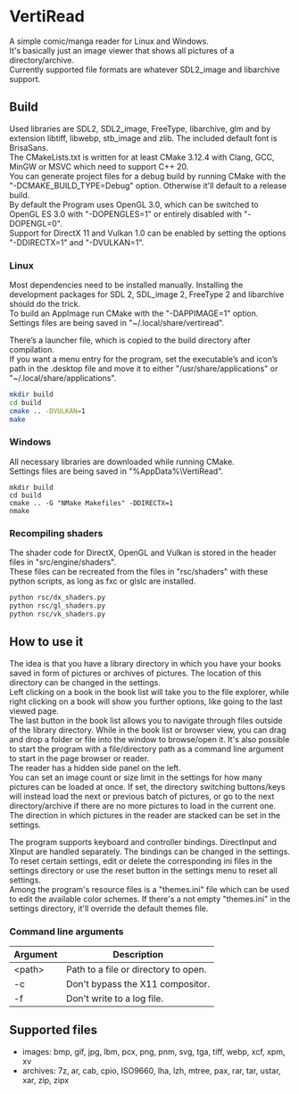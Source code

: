 # VertiRead
A simple comic/manga reader for Linux and Windows.  
It's basically just an image viewer that shows all pictures of a directory/archive.  
Currently supported file formats are whatever SDL2_image and libarchive support.  

## Build
Used libraries are SDL2, SDL2_image, FreeType, libarchive, glm and by extension libtiff, libwebp, stb_image and zlib. The included default font is BrisaSans.  
The CMakeLists.txt is written for at least CMake 3.12.4 with Clang, GCC, MinGW or MSVC which need to support C++ 20.  
You can generate project files for a debug build by running CMake with the "-DCMAKE_BUILD_TYPE=Debug" option. Otherwise it'll default to a release build.  
By default the Program uses OpenGL 3.0, which can be switched to OpenGL ES 3.0 with "-DOPENGLES=1" or entirely disabled with "-DOPENGL=0".  
Support for DirectX 11 and Vulkan 1.0 can be enabled by setting the options "-DDIRECTX=1" and "-DVULKAN=1".  

### Linux
Most dependencies need to be installed manually. Installing the development packages for SDL 2, SDL_image 2, FreeType 2 and libarchive should do the trick.  
To build an AppImage run CMake with the "-DAPPIMAGE=1" option.  
Settings files are being saved in "~/.local/share/vertiread".  

There’s a launcher file, which is copied to the build directory after compilation.  
If you want a menu entry for the program, set the executable’s and icon’s path in the .desktop file and move it to either "/usr/share/applications" or "~/.local/share/applications".  

```bash
mkdir build
cd build
cmake .. -DVULKAN=1
make
```

### Windows
All necessary libraries are downloaded while running CMake.  
Settings files are being saved in "%AppData%\VertiRead".  

```batch
mkdir build
cd build
cmake .. -G "NMake Makefiles" -DDIRECTX=1
nmake
```

### Recompiling shaders
The shader code for DirectX, OpenGL and Vulkan is stored in the header files in "src/engine/shaders".  
These files can be recreated from the files in "rsc/shaders" with these python scripts, as long as fxc or glslc are installed.  

```bash
python rsc/dx_shaders.py
python rsc/gl_shaders.py
python rsc/vk_shaders.py
```

## How to use it
The idea is that you have a library directory in which you have your books saved in form of pictures or archives of pictures. The location of this directory can be changed in the settings.  
Left clicking on a book in the book list will take you to the file explorer, while right clicking on a book will show you further options, like going to the last viewed page.  
The last button in the book list allows you to navigate through files outside of the library directory. While in the book list or browser view, you can drag and drop a folder or file into the window to browse/open it. It's also possible to start the program with a file/directory path as a command line argument to start in the page browser or reader.  
The reader has a hidden side panel on the left.  
You can set an image count or size limit in the settings for how many pictures can be loaded at once. If set, the directory switching buttons/keys will instead load the next or previous batch of pictures, or go to the next directory/archive if there are no more pictures to load in the current one.  
The direction in which pictures in the reader are stacked can be set in the settings.  

The program supports keyboard and controller bindings. DirectInput and XInput are handled separately. The bindings can be changed in the settings.  
To reset certain settings, edit or delete the corresponding ini files in the settings directory or use the reset button in the settings menu to reset all settings.  
Among the program's resource files is a "themes.ini" file which can be used to edit the available color schemes. If there's a not empty "themes.ini" in the settings directory, it'll override the default themes file.  

### Command line arguments
|Argument|Description|
|-|-|
|&lt;path&gt;|Path to a file or directory to open.|
|-c|Don't bypass the X11 compositor.|
|-f|Don't write to a log file.|

## Supported files
- images: bmp, gif, jpg, lbm, pcx, png, pnm, svg, tga, tiff, webp, xcf, xpm, xv
- archives: 7z, ar, cab, cpio, ISO9660, lha, lzh, mtree, pax, rar, tar, ustar, xar, zip, zipx
